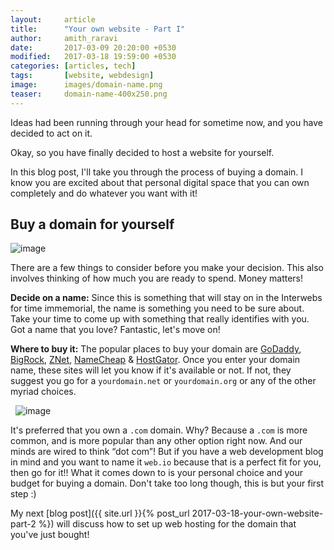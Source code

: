```yaml
---
layout:     article
title:      "Your own website - Part I"
author:     amith_raravi
date:       2017-03-09 20:20:00 +0530
modified:   2017-03-18 19:59:00 +0530
categories: [articles, tech]
tags:       [website, webdesign]
image:      images/domain-name.png
teaser:     domain-name-400x250.png
---
```


Ideas had been running through your head for sometime now, and you have decided to act on it.

Okay, so you have finally decided to host a website for yourself.

In this blog post, I'll take you through the process of buying a domain. I know you are excited about that personal digital space that you can own completely and do whatever you want with it!

## Buy a domain for yourself

![image](/images/domain-name.png)

There are a few things to consider before you make your decision. This also involves thinking of how much you are ready to spend. Money matters!

**Decide on a name:** Since this is something that will stay on in the Interwebs for time immemorial, the name is something you need to be sure about. Take your time to come up with something that really identifies with you. Got a name that you love? Fantastic, let's move on!

**Where to buy it:** The popular places to buy your domain are [GoDaddy](https://www.godaddy.com), [BigRock](https://www.bigrock.in), [ZNet](https://www.znetlive.com), [NameCheap](https://www.namecheap.com/) & [HostGator](https://www.hostgator.in). Once you enter your domain name, these sites will let you know if it's available or not. If not, they suggest you go for a `yourdomain.net` or `yourdomain.org` or any of the other myriad choices.

&nbsp;
![image](/images/domains.jpg)
&nbsp;

It's preferred that you own a `.com` domain. Why? Because a `.com` is more common, and is more popular than any other option right now. And our minds are wired to think “dot com”! But if you have a web development blog in mind and you want to name it `web.io` because that is a perfect fit for you, then go for it!! What it comes down to is your personal choice and your budget for buying a domain. Don't take too long though, this is but your first step :)

My next [blog post]({{ site.url }}{% post_url 2017-03-18-your-own-website-part-2 %}) will discuss how to set up web hosting for the domain that you've just bought!
